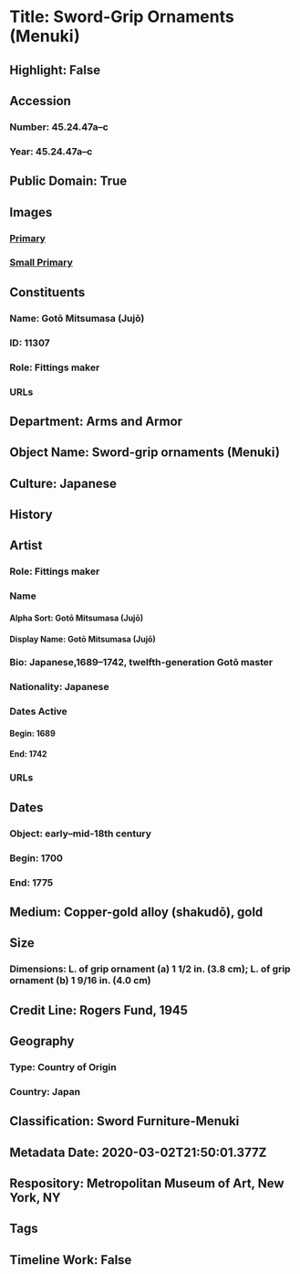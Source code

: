 # Title: Sword-Grip Ornaments (Menuki)
## Highlight: False
## Accession
### Number: 45.24.47a–c
### Year: 45.24.47a–c
## Public Domain: True
## Images
### [Primary](https://images.metmuseum.org/CRDImages/aa/original/LC-45_24_47ab-001.jpg)
### [Small Primary](https://images.metmuseum.org/CRDImages/aa/web-large/LC-45_24_47ab-001.jpg)
## Constituents
### Name: Gotō Mitsumasa (Jujō)
### ID: 11307
### Role: Fittings maker
### URLs
## Department: Arms and Armor
## Object Name: Sword-grip ornaments (Menuki)
## Culture: Japanese
## History
## Artist
### Role: Fittings maker
### Name
#### Alpha Sort: Gotō Mitsumasa (Jujō)
#### Display Name: Gotō Mitsumasa (Jujō)
### Bio: Japanese,1689–1742, twelfth-generation Gotō master
### Nationality: Japanese
### Dates Active
#### Begin: 1689
#### End: 1742
### URLs
## Dates
### Object: early–mid-18th century
### Begin: 1700
### End: 1775
## Medium: Copper-gold alloy (shakudō), gold
## Size
### Dimensions: L. of grip ornament (a) 1 1/2 in. (3.8 cm); L. of grip ornament (b) 1 9/16 in. (4.0 cm)
## Credit Line: Rogers Fund, 1945
## Geography
### Type: Country of Origin
### Country: Japan
## Classification: Sword Furniture-Menuki
## Metadata Date: 2020-03-02T21:50:01.377Z
## Respository: Metropolitan Museum of Art, New York, NY
## Tags
## Timeline Work: False